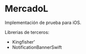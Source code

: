 # MercadoL

Implementación de prueba para iOS.

 Librerias de terceros:
-    Kingfisher'
-   NotificationBannerSwift
    
    
  
